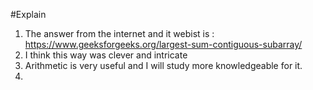 #Explain
1. The answer from the internet and it webist is : https://www.geeksforgeeks.org/largest-sum-contiguous-subarray/
2. I think this way was clever and intricate
3. Arithmetic is very useful and I will  study more knowledgeable for it.
4. 